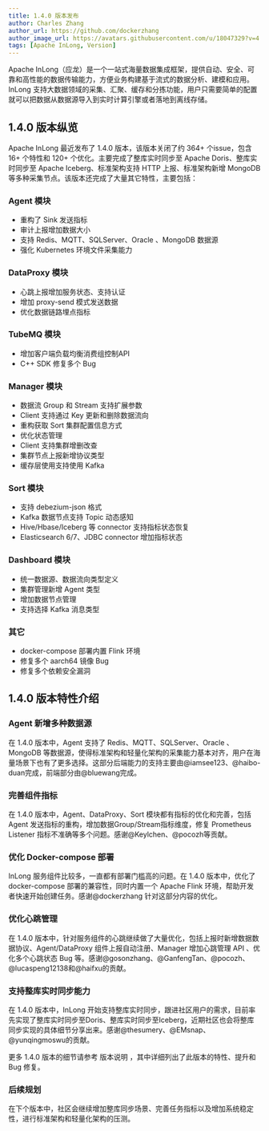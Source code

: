 ```yaml
---
title: 1.4.0 版本发布
author: Charles Zhang
author_url: https://github.com/dockerzhang
author_image_url: https://avatars.githubusercontent.com/u/18047329?v=4
tags: [Apache InLong, Version]
---
```


Apache InLong（应龙）是一个一站式海量数据集成框架，提供自动、安全、可靠和高性能的数据传输能力，方便业务构建基于流式的数据分析、建模和应用。 InLong 支持大数据领域的采集、汇聚、缓存和分拣功能，用户只需要简单的配置就可以把数据从数据源导入到实时计算引擎或者落地到离线存储。
<!--truncate-->

## 1.4.0 版本纵览
Apache InLong 最近发布了 1.4.0 版本，该版本关闭了约 364+ 个issue，包含 16+ 个特性和 120+ 个优化。主要完成了整库实时同步至 Apache Doris、整库实时同步至 Apache Iceberg、标准架构支持 HTTP 上报、标准架构新增 MongoDB 等多种采集节点。该版本还完成了大量其它特性，主要包括：

### Agent 模块
- 重构了 Sink 发送指标
- 审计上报增加数据大小
- 支持 Redis、MQTT、SQLServer、Oracle 、MongoDB 数据源
- 强化 Kubernetes 环境文件采集能力

### DataProxy 模块
- 心跳上报增加服务状态、支持认证
- 增加 proxy-send 模式发送数据
- 优化数据链路埋点指标

### TubeMQ 模块
- 增加客户端负载均衡消费组控制API
- C++ SDK 修复多个 Bug

### Manager 模块
- 数据流 Group 和 Stream 支持扩展参数
- Client 支持通过 Key 更新和删除数据流向
- 重构获取 Sort 集群配置信息方式
- 优化状态管理
- Client 支持集群增删改查
- 集群节点上报新增协议类型
- 缓存层使用支持使用 Kafka

### Sort 模块
- 支持 debezium-json 格式
- Kafka 数据节点支持 Topic 动态感知
- Hive/Hbase/Iceberg 等 connector 支持指标状态恢复
- Elasticsearch 6/7、JDBC connector 增加指标状态

### Dashboard 模块
- 统一数据源、数据流向类型定义
- 集群管理新增 Agent 类型
- 增加数据节点管理
- 支持选择 Kafka 消息类型

### 其它
- docker-compose 部署内置 Flink 环境
- 修复多个 aarch64 镜像 Bug
- 修复多个依赖安全漏洞

## 1.4.0 版本特性介绍
### Agent 新增多种数据源
在 1.4.0 版本中，Agent 支持了 Redis、MQTT、SQLServer、Oracle 、MongoDB 等数据源，使得标准架构和轻量化架构的采集能力基本对齐，用户在海量场景下也有了更多选择。这部分后端能力的支持主要由@iamsee123、@haibo-duan完成，前端部分由@bluewang完成。

### 完善组件指标
在 1.4.0 版本中，Agent、DataProxy、Sort 模块都有指标的优化和完善，包括 Agent 发送指标的重构，增加数据Group/Stream指标维度，修复 Prometheus Listener 指标不准确等多个问题。感谢@Keylchen、@pocozh等贡献。

### 优化 Docker-compose 部署
InLong 服务组件比较多，一直都有部署门槛高的问题。在 1.4.0 版本中，优化了 docker-compose 部署的兼容性，同时内置一个 Apache Flink 环境，帮助开发者快速开始创建任务。感谢@dockerzhang 针对这部分内容的优化。

### 优化心跳管理
在 1.4.0 版本中，针对服务组件的心跳继续做了大量优化，包括上报时新增数据数据协议、Agent/DataProxy 组件上报自动注册、Manager 增加心跳管理 API 、优化多个心跳状态 Bug 等。感谢@gosonzhang、@GanfengTan、@pocozh、@lucaspeng12138和@haifxu的贡献。

### 支持整库实时同步能力
在 1.4.0 版本中，InLong 开始支持整库实时同步，跟进社区用户的需求，目前率先实现了整库实时同步至Doris、整库实时同步至Iceberg，近期社区也会将整库同步实现的具体细节分享出来。感谢@thesumery、@EMsnap、@yunqingmoswu的贡献。

更多 1.4.0 版本的细节请参考 版本说明 ，其中详细列出了此版本的特性、提升和 Bug 修复。

### 后续规划
在下个版本中，社区会继续增加整库同步场景、完善任务指标以及增加系统稳定性，进行标准架构和轻量化架构的压测。